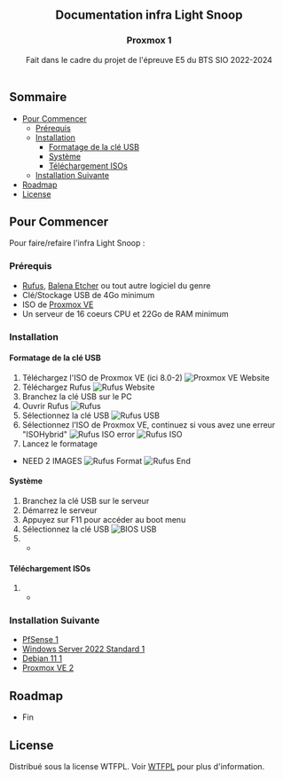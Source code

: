 <br/>
<p align="center">
  <h2 align="center">Documentation infra Light Snoop</h2>
  <h3 align="center">Proxmox 1</h3>
  <p align="center">
    Fait dans le cadre du projet de l'épreuve E5 du BTS SIO 2022-2024
    <br/>
    <br/>
  </p>
</p>



## Sommaire

* [Pour Commencer](#Pour-Commencer)
  * [Prérequis](#Prérequis)
  * [Installation](#Installation)
    * [Formatage de la clé USB](#Formatage-de-la-clé-USB)
    * [Système](#Système)
    * [Téléchargement ISOs](#Configuration-Interne)
  * [Installation Suivante](#Installation-Suivante)
* [Roadmap](#Roadmap)
* [License](#License)

## Pour Commencer

Pour faire/refaire l'infra Light Snoop :

### Prérequis

* [Rufus](https://github.com/pbatard/rufus/releases/latest/), [Balena Etcher](https://github.com/balena-io/etcher/releases/latest/) ou tout autre logiciel du genre
* Clé/Stockage USB de 4Go minimum
* ISO de [Proxmox VE](https://proxmox.com/en/downloads/proxmox-virtual-environment/iso)
* Un serveur de 16 coeurs CPU et 22Go de RAM minimum

### Installation

#### Formatage de la clé USB

1. Téléchargez l'ISO de Proxmox VE (ici 8.0-2)
![Proxmox VE Website](/Proxmox-1/Img/Pr1_Rufus-1.png?raw=true "PfSense Website")
2. Téléchargez Rufus
![Rufus Website](/Proxmox-1/Img/Pr1_Rufus-2.png?raw=true "Rufus Website")
3. Branchez la clé USB sur le PC
4. Ouvrir Rufus
![Rufus](/Proxmox-1/Img/Pr1_Rufus-3.png?raw=true "Rufus")
6. Sélectionnez la clé USB
![Rufus USB](/Proxmox-1/Img/Pr1_Rufus-4.png?raw=true "Rufus USB")
5. Sélectionnez l'ISO de Proxmox VE, continuez si vous avez une erreur "ISOHybrid"
![Rufus ISO error](/Proxmox-1/Img/Pr1_Rufus-5.png?raw=true "Rufus ISO error")
![Rufus ISO](/Proxmox-1/Img/Pr1_Rufus-6.png?raw=true "Rufus ISO")
7. Lancez le formatage
- NEED 2 IMAGES
![Rufus Format](/Proxmox-1/Img/Pr1_Rufus-7.png?raw=true "Rufus Format")
![Rufus End](/Proxmox-1/Img/Pr1_Rufus-8.png?raw=true "Rufus End")

#### Système

1. Branchez la clé USB sur le serveur
2. Démarrez le serveur
3. Appuyez sur F11 pour accéder au boot menu
4. Sélectionnez la clé USB
![BIOS USB](/Proxmox-1/Img/Pr1_USB.png?raw=true "BIOS USB")
5. -

#### Téléchargement ISOs

1. -

### Installation Suivante

* [PfSense 1](/Proxmox-1/PfSense-1/README.md)
* [Windows Server 2022 Standard 1](/Proxmox-1/Windows-1/README.md)
* [Debian 11 1](/Proxmox-1/Debian-1/README.md)
* [Proxmox VE 2](/Proxmox-2/README.md)

## Roadmap

* Fin

## License

Distribué sous la license WTFPL. Voir [WTFPL](http://www.wtfpl.net/about/) pour plus d'information.